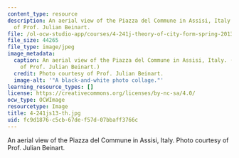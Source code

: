 ```yaml
---
content_type: resource
description: An aerial view of the Piazza del Commune in Assisi, Italy. Photo courtesy
  of Prof. Julian Beinart.
file: /ol-ocw-studio-app/courses/4-241j-theory-of-city-form-spring-2013/fc9d1876c5cb67def57d07bbaff3766c_4-241js13-th.jpg
file_size: 44265
file_type: image/jpeg
image_metadata:
  caption: An aerial view of the Piazza del Commune in Assisi, Italy. (Photo courtesy
    of Prof. Julian Beinart.)
  credit: Photo courtesy of Prof. Julian Beinart.
  image-alt: '"A black-and-white photo collage."'
learning_resource_types: []
license: https://creativecommons.org/licenses/by-nc-sa/4.0/
ocw_type: OCWImage
resourcetype: Image
title: 4-241js13-th.jpg
uid: fc9d1876-c5cb-67de-f57d-07bbaff3766c
---
```

An aerial view of the Piazza del Commune in Assisi, Italy. Photo courtesy of Prof. Julian Beinart.